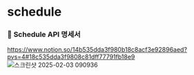 # schedule
### 📌 **Schedule API 명세서**  
https://www.notion.so/14b535dda3f980b18c8acf3e92896aed?pvs=4#18c535dda3f9808c81dff77791fb18e9
![스크린샷 2025-02-03 090936](https://github.com/user-attachments/assets/134a0a33-6475-4015-ba6b-da328c34495f)


